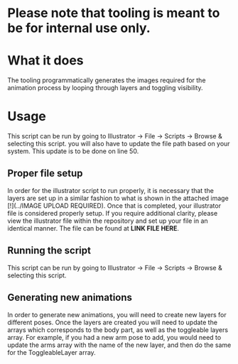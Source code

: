 # Please note that tooling is meant to be for internal use only.

# What it does
The tooling programmatically generates the images required for the animation process by looping through layers and 
toggling visibility.

# Usage
This script can be run by going to Illustrator -> File -> Scripts -> Browse & selecting this script. you will also have
to update the file path based on your system. This update is to be done on line 50.

## Proper file setup
In order for the illustrator script to run properly, it is necessary that the layers are set up in a similar fashion to
what is shown in the attached image [!](../IMAGE UPLOAD REQUIRED). Once that is completed, your illustrator file is 
considered properly setup. If you require additional clarity, please view the illustrator file within the repository and
set up your file in an identical manner. The file can be found at **LINK FILE HERE**.

## Running the script
This script can be run by going to Illustrator -> File -> Scripts -> Browse & selecting this script.

## Generating new animations
In order to generate new animations, you will need to create new layers for different poses. Once the layers are created
you will need to update the arrays which corresponds to the body part, as well as the toggleable layers array. For 
example, if you had a new arm pose to add, you would need to update the arms array with the name of the new layer, and
then do the same for the ToggleableLayer array.